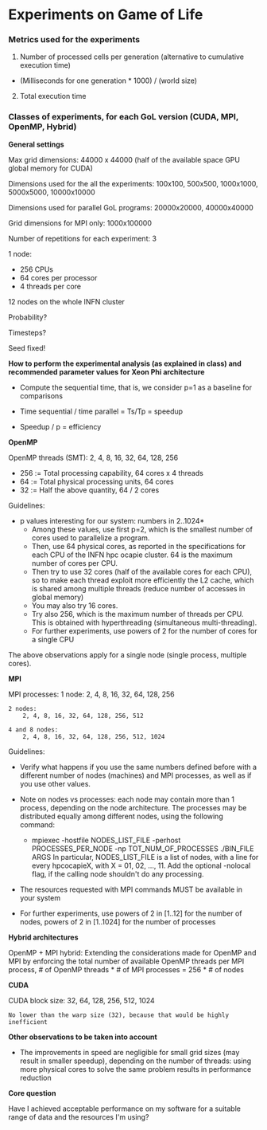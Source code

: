 # Experiments on Game of Life

### Metrics used for the experiments

1. Number of processed cells per generation (alternative to cumulative execution time)
  - (Milliseconds for one generation * 1000) / (world size)
2. Total execution time 

### Classes of experiments, for each GoL version (CUDA, MPI, OpenMP, Hybrid)

**General settings**

Max grid dimensions: 
  44000 x 44000 (half of the available space GPU global memory for CUDA)

Dimensions used for the all the experiments:
  100x100, 500x500, 1000x1000, 5000x5000, 10000x10000
  
Dimensions used for parallel GoL programs:
  20000x20000, 40000x40000

Grid dimensions for MPI only:
    1000x100000

Number of repetitions for each experiment: 3

1 node:
  - 256 CPUs
  - 64 cores per processor
  - 4 threads per core

12 nodes on the whole INFN cluster

Probability?

Timesteps?

Seed fixed!

**How to perform the experimental analysis (as explained in class) and recommended parameter values for Xeon Phi architecture**

- Compute the sequential time, that is, we consider p=1 as a baseline for comparisons

- Time sequential / time parallel = Ts/Tp = speedup

- Speedup / p = efficiency


**OpenMP**

OpenMP threads (SMT):
  2, 4, 8, 16, 32, 64, 128, 256
    
- 256 := Total processing capability, 64 cores x 4 threads
- 64  := Total physical processing units, 64 cores
- 32  := Half the above quantity, 64 / 2 cores

Guidelines:

- p values interesting for our system: numbers in 2..1024*
  - Among these values, use first p=2, which is the smallest
    number of cores used to parallelize a program.
  - Then, use 64 physical cores, as reported in the specifications for each CPU of the INFN hpc ocapie cluster.
  64 is the maximum number of cores per CPU.
  - Then try to use 32 cores (half of the available cores for each CPU), so to make each thread exploit more efficiently the L2 cache, which is shared among multiple threads (reduce number of accesses in global memory)
  - You may also try 16 cores.
  - Try also 256, which is the maximum number of threads per CPU. This is obtained with hyperthreading (simultaneous multi-threading).
  - For further experiments, use powers of 2 for the number of cores for a single CPU

The above observations apply for a single node (single process, multiple cores). 

**MPI**

MPI processes:
    1 node:
        2, 4, 8, 16, 32, 64, 128, 256

    2 nodes:
        2, 4, 8, 16, 32, 64, 128, 256, 512

    4 and 8 nodes:
        2, 4, 8, 16, 32, 64, 128, 256, 512, 1024

Guidelines:

- Verify what happens if you use the same numbers defined before with a different number of nodes (machines) and MPI processes, as well as if you use other values.

- Note on nodes vs processes: each node may contain more than 1 process, depending on the node architecture. The processes may be distributed equally among different nodes, using the following command:
  - mpiexec -hostfile NODES_LIST_FILE -perhost PROCESSES_PER_NODE -np TOT_NUM_OF_PROCESSES ./BIN_FILE ARGS
  In particular, NODES_LIST_FILE is a list of nodes, with a line for every hpcocapieX, with X = 01, 02, ..., 11.
  Add the optional -nolocal flag, if the calling node shouldn't do any processing.

- The resources requested with MPI commands MUST be available in your system

- For further experiments, use powers of 2 in [1..12] for the number of nodes, powers of 2 in [1..1024] for the number of processes

**Hybrid architectures**

OpenMP + MPI hybrid:
    Extending the considerations made for OpenMP and MPI by enforcing the total number of available OpenMP threads per MPI process,
    # of OpenMP threads * # of MPI processes = 256 * # of nodes

**CUDA**

CUDA block size:
    32, 64, 128, 256, 512, 1024

    No lower than the warp size (32), because that would be highly inefficient

**Other observations to be taken into account**

- The improvements in speed are negligible for small grid sizes (may result in smaller speedup), depending on the number of threads: using more physical cores to solve the same problem results in performance reduction

**Core question**

Have I achieved acceptable performance on my software for a suitable range of data and the resources I'm using?
